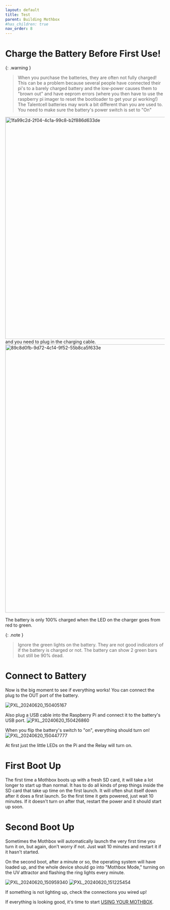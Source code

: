 ```yaml
---
layout: default
title: Test
parent: Building Mothbox
#has_children: true
nav_order: 8
---
```

# Charge the Battery Before First Use!
{: .warning }
>When you purchase the batteries, they are often not fully charged! This can be a problem because several people have connected their pi's to a barely charged battery and the low-power causes them to "brown out" and have eeprom errors (where you then have to use the raspberry pi imager to reset the bootloader to get your pi working!)
The Talentcell batteries may work a bit different than you are used to. You need to make sure the battery's power switch is set to "On"
<img width="1123" height="702" alt="1fa99c2d-2f04-4c1a-99c8-b2f886d633de" src="https://github.com/user-attachments/assets/70f83747-9a77-40e3-b2a8-0d3eb0bcf480" />
and you need to plug in the charging cable. 
<img width="1143" height="848" alt="89c8d0fb-9d72-4c14-9f52-55b8ca5f633e" src="https://github.com/user-attachments/assets/d5926ffc-4a87-4e12-bfb8-b2efd0101784" />

The battery is only 100% charged when the LED on the charger goes from red to green.

{: .note }
>Ignore the green lights on the battery. They are not good indicators of if the battery is charged or not. The battery can show 2 green bars but still be 90% dead.


# Connect to Battery
Now is the big moment to see if everything works! You can connect the plug to the OUT port of the battery.

![PXL_20240620_150405167](https://github.com/Digital-Naturalism-Laboratories/Mothbox/assets/742627/d7341c03-60b4-4ac5-95bc-074fe199cf7a)

Also plug a USB cable into the Raspberry Pi and connect it to the battery's USB port.
![PXL_20240620_150426860](https://github.com/Digital-Naturalism-Laboratories/Mothbox/assets/742627/4673a506-74e9-4d02-bd75-125442b1d69e)

When you flip the battery's switch to "on", everything should turn on!
![PXL_20240620_150447777](https://github.com/Digital-Naturalism-Laboratories/Mothbox/assets/742627/733881f7-a3d0-4b95-9e71-31fe0f7f33eb)

At first just the little LEDs on the Pi and the Relay will turn on.

# First Boot Up
The first time a Mothbox boots up with a fresh SD card, it will take a lot longer to start up than normal. It has to do all kinds of prep things inside the SD card that take up time on the first launch. It will often shut itself down after it does a first launch. So the first time it gets powered, just wait 10 minutes. If it doesn't turn on after that, restart the power and it should start up soon.


# Second Boot Up
Sometimes the Mothbox will automatically launch the very first time you turn it on, but again, don't worry if not. Just wait 10 minutes and restart it if it hasn't started.

On the second boot, after a minute or so, the operating system will have loaded up, and the whole device should go into "Mothbox Mode," turning on the UV attractor and flashing the ring lights every minute.

![PXL_20240620_150959340](https://github.com/Digital-Naturalism-Laboratories/Mothbox/assets/742627/d4d6866a-229f-4dd8-9291-b56a2386925b)
![PXL_20240620_151225454](https://github.com/Digital-Naturalism-Laboratories/Mothbox/assets/742627/f3e75100-5bcb-4b72-a5e4-8ae6af3690f2)

If something is not lighting up, check the connections you wired up!

If everything is looking good, it's time to start [USING YOUR MOTHBOX](https://digital-naturalism-laboratories.github.io/Mothbox/docs/usage/basic/).
